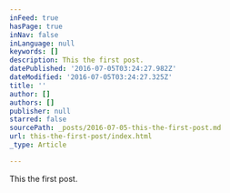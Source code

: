 ```yaml
---
inFeed: true
hasPage: true
inNav: false
inLanguage: null
keywords: []
description: This the first post.
datePublished: '2016-07-05T03:24:27.982Z'
dateModified: '2016-07-05T03:24:27.325Z'
title: ''
author: []
authors: []
publisher: null
starred: false
sourcePath: _posts/2016-07-05-this-the-first-post.md
url: this-the-first-post/index.html
_type: Article

---
```

This the first post.